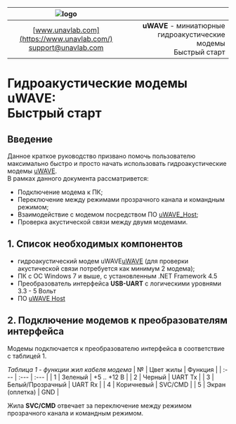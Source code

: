 | ![logo](https://ucnl.github.io/documentation/sm_logo.png) |  |
| :---: | ---: |
| [www.unavlab.com](https://www.unavlab.com/) <br/> [support@unavlab.com](mailto:support@unavlab.com) | **uWAVE** - миниатюрные гидроакустические модемы <br/> Быстрый старт |
  
  
  
# Гидроакустические модемы uWAVE: <br/> Быстрый старт

<div style="page-break-after: always;"></div>

## Введение
Данное краткое руководство призвано помочь пользователю максимально быстро и просто начать использовать гидроакустические модемы 
[uWAVE](uWAVE_Specification_ru.md).  
В рамках данного документа рассматривется:
- Подключение модема к ПК;
- Переключение между режимами прозрачного канала и командным режимом;
- Взаимодействие с модемом посредством ПО [uWAVE_Host](https://api.github.com/repos/ucnl/uWAVE_Host/zipball);
- Проверка акустической связи между двумя модемами.


## 1. Список необходимых компонентов

- гидроакустический модем uWAVE[uWAVE](uWAVE_Specification_ru.md) (для проверки акустической связи потребуется как минимум 2 модема);
- ПК с ОС Windows 7 и выше, с установленным .NET Framework 4.5
- Преобразователь интерфейса **USB-UART** с логическими уровнями 3.3 - 5 Вольт
- ПО [uWAVE Host](https://api.github.com/repos/ucnl/uWAVE_Host/zipball)

## 2. Подключение модемов к преобразователям интерфейса
Модемы подключается к преобразователю интерфейса в соответствие с таблицей 1.

*Таблица 1 - функции жил кабеля модема*
| № | Цвет жилы | Функция |
| :--- | :--- | :--- |
| 1 | Зеленый | +5 .. +12 В |
| 2 | Черный | UART Tx |
| 3 | Белый/Прозрачный | UART Rx |
| 4 | Коричневый | SVC/CMD |
| 5 | Экран (оплетка) | GND |

Жила **SVC/CMD** отвечает за переключение между режимом прозрачного канала и командным режимом. 




